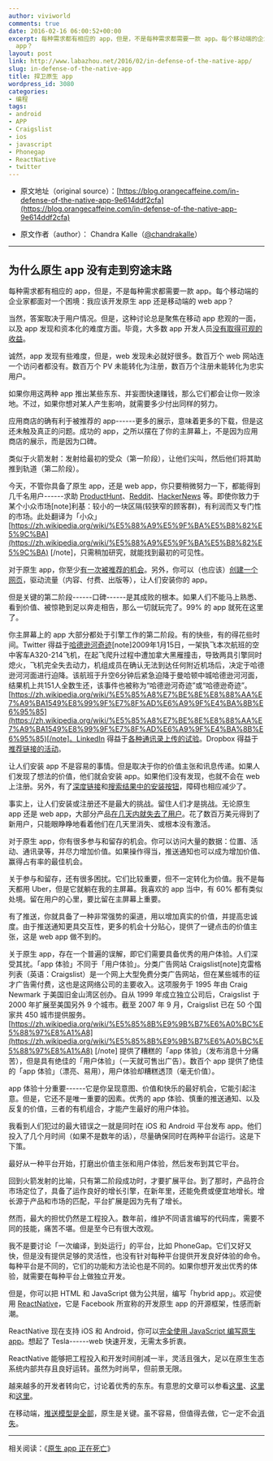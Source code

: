 ```yaml
---
author: viviworld
comments: true
date: 2016-02-16 06:00:52+00:00
excerpt: 每种需求都有相应的 app，但是，不是每种需求都需要一款 app。每个移动端的企业家都面对一个困境：我应该开发原生 app 还是移动端的 web
  app？
layout: post
link: http://www.labazhou.net/2016/02/in-defense-of-the-native-app/
slug: in-defense-of-the-native-app
title: 捍卫原生 app
wordpress_id: 3080
categories:
- 编程
tags:
- android
- APP
- Craigslist
- ios
- javascript
- Phonegap
- ReactNative
- twitter
---
```



	
  * 原文地址（original source）：[https://blog.orangecaffeine.com/in-defense-of-the-native-app-9e614ddf2cfa](https://blog.orangecaffeine.com/in-defense-of-the-native-app-9e614ddf2cfa)

	
  * 原文作者（author）： Chandra Kalle（[@chandrakalle](https://twitter.com/chandrakalle)）





* * *





## 为什么原生 app 没有走到穷途末路


每种需求都有相应的 app，但是，不是每种需求都需要一款 app。每个移动端的企业家都面对一个困境：我应该开发原生 app 还是移动端的 web app？

当然，答案取决于用户情况。但是，这种讨论总是聚焦在移动 app 悲观的一面，以及 app 发现和资本化的难度方面。毕竟，大多数 app 开发人员[没有取得可观的收益](http://www.visionmobile.com/product/developer-economics-q1-2015-state-developer-nation/)。

诚然，app 发现有些难度，但是，web 发现未必就好很多。数百万个 web 网站连一个访问者都没有。数百万个 PV 未能转化为注册，数百万个注册未能转化为忠实用户。

如果你用这两种 app 推出某些东东、并妄图快速赚钱，那么它们都会让你一败涂地。不过，如果你想对某人产生影响，就需要多少付出同样的努力。

应用商店的确有利于被推荐的 app------更多的展示，意味着更多的下载，但是这还未触及真正的问题。成功的 app，之所以摆在了你的主屏幕上，不是因为应用商店的展示，而是因为口碑。

类似于火箭发射：发射给最初的受众（第一阶段），让他们尖叫，然后他们将其助推到轨道（第二阶段）。

今天，不管你具备了原生 app，还是 web app，你只要稍微努力一下，都能得到几千名用户------求助 [ProductHunt](https://medium.com/@maurosicard/how-i-successfully-launched-bookicious-on-producthunt-672172420f18#.ams7bj1ap)、[Reddit](https://www.quicksprout.com/2015/06/18/how-to-get-your-slice-of-reddits-150-million-pageviews/)、[HackerNews](https://news.ycombinator.com/item?id=9412192) 等。即使你致力于某个小众市场[note]利基：较小的一块区隔(较狭窄的顾客群)，有利润而又专门性的市场。此处翻译为「小众」[https://zh.wikipedia.org/wiki/%E5%88%A9%E5%9F%BA%E5%B8%82%E5%9C%BA](https://zh.wikipedia.org/wiki/%E5%88%A9%E5%9F%BA%E5%B8%82%E5%9C%BA) [/note]，只需稍加研究，就能找到最初的可见性。

对于原生 app，你至少[有一次被推荐的机会](http://www.businessinsider.com/what-happens-when-your-app-gets-featured-in-the-app-store-2015-11?r=UK&IR=T)。另外，你可以（也应该）[创建一个网页](http://avc.com/2015/09/mobile-web-is-top-of-funnel-mobile-app-is-bottom-of-funnel/)，驱动流量（内容、付费、出版等），让人们安装你的 app。

但是关键的第二阶段------口碑------是其成败的根本。如果人们不能马上熟悉、看到价值、被惊艳到足以奔走相告，那么一切就玩完了。99% 的 app 就死在这里了。

你主屏幕上的 app 大部分都处于引擎工作的第二阶段。有的快些，有的得花些时间。Twitter 得益于[哈德逊河奇迹](https://medium.com/backchannel/lessons-learned-growing-consumer-products-550fc04c63c2#.15nto2iir)[note]2009年1月15日，一架执飞本次航班的空中客车A320-214飞机，在起飞爬升过程中遭加拿大黑雁撞击，导致两具引擎同时熄火，飞机完全失去动力，机组成员在确认无法到达任何附近机场后，决定于哈德逊河河面进行迫降。该航班于升空6分钟后紧急迫降于曼哈顿中城哈德逊河河面，结果机上共151人全数生还，该事件也被称为“哈德逊河奇迹”或“哈德逊奇迹”。[https://zh.wikipedia.org/wiki/%E5%85%A8%E7%BE%8E%E8%88%AA%E7%A9%BA1549%E8%99%9F%E7%8F%AD%E6%A9%9F%E4%BA%8B%E6%95%85](https://zh.wikipedia.org/wiki/%E5%85%A8%E7%BE%8E%E8%88%AA%E7%A9%BA1549%E8%99%9F%E7%8F%AD%E6%A9%9F%E4%BA%8B%E6%95%85)[/note]。LinkedIn 得益于[各种通讯录上传的试验](https://www.quora.com/How-did-LinkedIn-product-get-its-initial-traction)。Dropbox 得益于[推荐链接的活动](https://blog.kissmetrics.com/dropbox-hacked-growth/)。

让人们安装 app 不是容易的事情。但是取决于你的价值主张和讯息传递。如果人们发现了想法的价值，他们就会安装 app。如果他们没有发现，也就不会在 web 上注册。另外，有了[深度链接](http://www.gummicube.com/blog/2015/12/app-deep-linking-tools/)和[搜索结果中的安装按钮](http://www.extremetech.com/mobile/221640-google-unveils-experimental-android-app-search-and-install-process)，障碍也相应减少了。

事实上，让人们安装或注册还不是最大的挑战。留住人们才是挑战。无论原生 app 还是 web app，大部分产品[在几天内就失去了用户](http://www.lukew.com/ff/entry.asp?1955)。花了数百万美元得到了新用户，只能眼睁睁地看着他们在几天里消失、或根本没有激活。

对于原生 app，你有很多参与和留存的机会。你可以访问大量的数据：位置、活动、通讯录等，并尽力增加价值。如果操作得当，推送通知也可以成为增加价值、赢得占有率的最佳机会。

关于参与和留存，还有很多困扰。它们比较重要，但不一定转化为价值。我不是每天都用 Uber，但是它就躺在我的主屏幕。我喜欢的 app 当中，有 60% 都有类似处境。留在用户的心里，要比留在主屏幕上重要。

有了推送，你就具备了一种非常强势的渠道，用以增加真实的价值，并提高忠诚度。由于推送通知更具交互性，更多的机会十分贴心，提供了一键点击的价值主张，这是 web app 做不到的。

关于原生 app，存在一个普遍的误解，即它们需要具备优秀的用户体验。人们深受其扰。「app 体验」不同于「用户体验」。分类广告网站 Craigslist[note]克雷格列表（英语：Craigslist）是一个网上大型免费分类广告网站，但在某些城市的征才广告需付费，这也是这网络公司的主要收入。这项服务于 1995 年由 Craig Newmark 于美国旧金山湾区创办。自从 1999 年成立独立公司后，Craigslist 于 2000 年扩展至美国另外 9 个城市。截至 2007 年 9 月，Craigslist 已在 50 个国家共 450 城市提供服务。[https://zh.wikipedia.org/wiki/%E5%85%8B%E9%9B%B7%E6%A0%BC%E5%88%97%E8%A1%A8](https://zh.wikipedia.org/wiki/%E5%85%8B%E9%9B%B7%E6%A0%BC%E5%88%97%E8%A1%A8) [/note] 提供了糟糕的「app 体验」（发布消息十分痛苦），但是具有绝佳的「用户体验」（一天就可售出广告）。数百个 app 提供了绝佳的「app 体验」（漂亮、易用），用户体验却糟糕透顶（毫无价值）。

app 体验十分重要------它是你呈现意图、价值和快乐的最好机会，它能引起注意。但是，它还不是唯一重要的因素。优秀的 app 体验、慎重的推送通知、以及反复的价值，三者的有机组合，才能产生最好的用户体验。

我看到人们犯过的最大错误之一就是同时在 iOS 和 Android 平台发布 app。他们投入了几个月时间（如果不是数年的话），尽量确保同时在两种平台运行。这是下下策。

最好从一种平台开始，打磨出价值主张和用户体验，然后发布到其它平台。

回到火箭发射的比喻，只有第二阶段成功时，才要扩展平台。到了那时，产品符合市场定位了，具备了运作良好的增长引擎，在新年里，还能免费或便宜地增长。增长源于产品和市场的匹配，平台扩展是因为先有了增长。

然而，最大的担忧仍然是工程投入。数年前，维护不同语言编写的代码库，需要不同的技能，痛苦不堪。但是至今已有很大改观。

我不是要讨论「一次编译，到处运行」的平台，比如 PhoneGap。它们又好又快，但是没有提供足够的灵活性，也没有针对每种平台提供开发良好体验的命令。每种平台是不同的，它们的功能和方法论也是不同的。如果你想开发出优秀的体验，就需要在每种平台上做独立开发。

但是，你可以把 HTML 和 JavaScript 做为公共层，编写「hybrid app」。欢迎使用 [ReactNative](https://code.facebook.com/posts/1014532261909640/react-native-bringing-modern-web-techniques-to-mobile/)，它是 Facebook 所宣称的开发原生 app 的开源框架，性感而新潮。

ReactNative 现在支持 iOS 和 Android，你可以[完全使用 JavaScript 编写原生 app](https://code.facebook.com/posts/1189117404435352/react-native-for-android-how-we-built-the-first-cross-platform-react-native-app/)。想起了 Tesla------web 快速开发，无需太多折衷。

ReactNative 能够把工程投入和开发时间削减一半，灵活且强大，足以在原生生态系统内部共存且良好运转。虽然为时尚早，但前景无限。

越来越多的开发者转向它，讨论着优秀的东东。有意思的文章可以参看[这里](https://medium.com/ios-os-x-development/an-ios-developer-on-react-native-1f24786c29f0#.369qjjkkw)、[这里](http://jlongster.com/First-Impressions-using-React-Native)和[这里](https://medium.com/@clayallsopp/react-native-in-production-2b3c6e6078ad#.3fcsoxkbq)。

在移动端，[推送模型是全部](http://techcrunch.com/2015/04/21/notifications-are-the-next-platform/#.8ez0ta:cigv)，原生是关键。虽不容易，但值得去做，它一定不会[消失](http://www.labazhou.net/2015/11/native-apps-are-dying/)。



* * *



相关阅读：《[原生 app 正在死亡](http://www.labazhou.net/2015/11/native-apps-are-dying/)》
